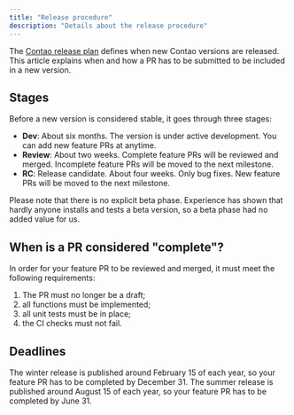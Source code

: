```yaml
---
title: "Release procedure"
description: "Details about the release procedure"
---
```


The [Contao release plan][Release_Plan] defines when new Contao versions are released. This article explains when and
how a PR has to be submitted to be included in a new version.

## Stages

Before a new version is considered stable, it goes through three stages:

* **Dev**: About six months. The version is under active development. You can add new feature PRs at anytime.
* **Review**: About two weeks. Complete feature PRs will be reviewed and merged. Incomplete feature PRs will be moved
  to the next milestone.
* **RC**: Release candidate. About four weeks. Only bug fixes. New feature PRs will be moved to the next milestone.

Please note that there is no explicit beta phase. Experience has shown that hardly anyone installs and tests a beta
version, so a beta phase had no added value for us.

## When is a PR considered "complete"?

In order for your feature PR to be reviewed and merged, it must meet the following requirements:

1. The PR must no longer be a draft;
2. all functions must be implemented;
3. all unit tests must be in place;
4. the CI checks must not fail.

## Deadlines

The winter release is published around February 15 of each year, so your feature PR has to be completed by December 31.
The summer release is published around August 15 of each year, so your feature PR has to be completed by June 31.

[Release_Plan]: https://contao.org/en/release-plan.html
